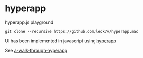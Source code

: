 # hyperapp

hyperapp.js playground

```
git clone --recursive https://github.com/leok7v/hyperapp.mac
```

UI has been implemented in javascript 
using [hyperapp](https://github.com/jorgebucaran/hyperapp)

See [a-walk-through-hyperapp](https://medium.com/hyperapp/a-walk-through-hyperapp-2-b1f642fca172)
